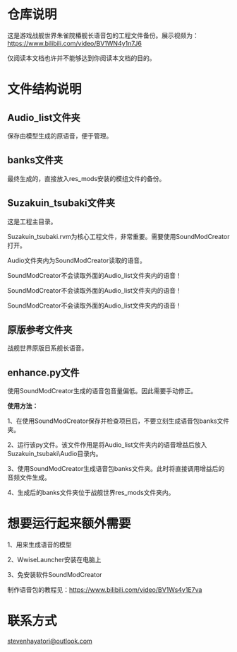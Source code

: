 # 仓库说明

这是游戏战舰世界朱雀院椿舰长语音包的工程文件备份。展示视频为：https://www.bilibili.com/video/BV1WN4y1n7J6

仅阅读本文档也许并不能够达到你阅读本文档的目的。

# 文件**结构说明**

## Audio_list文件夹

保存由模型生成的原语音，便于管理。

## banks文件夹

最终生成的，直接放入res_mods安装的模组文件的备份。

## Suzakuin_tsubaki文件夹

这是工程主目录。

Suzakuin_tsubaki.rvm为核心工程文件，非常重要。需要使用SoundModCreator打开。

Audio文件夹内为SoundModCreator读取的语音。

SoundModCreator不会读取外面的Audio_list文件夹内的语音！

SoundModCreator不会读取外面的Audio_list文件夹内的语音！

SoundModCreator不会读取外面的Audio_list文件夹内的语音！

## 原版参考文件夹

战舰世界原版日系舰长语音。

## enhance.py文件

使用SoundModCreator生成的语音包音量偏低。因此需要手动修正。

**使用方法：**

1、在使用SoundModCreator保存并检查项目后，不要立刻生成语音包banks文件夹。

2、运行该py文件。该文件作用是将Audio_list文件夹内的语音增益后放入Suzakuin_tsubaki\Audio目录内。

3、使用SoundModCreator生成语音包banks文件夹。此时将直接调用增益后的音频文件生成。

4、生成后的banks文件夹位于战舰世界res_mods文件夹内。

# 想要运行起来额外需要

1、用来生成语音的模型

2、WwiseLauncher安装在电脑上

3、免安装软件SoundModCreator

制作语音包的教程见：https://www.bilibili.com/video/BV1Ws4y1E7va

# 联系方式

stevenhayatori@outlook.com
